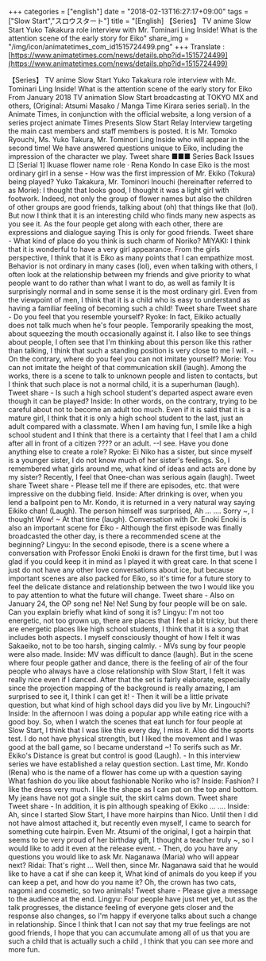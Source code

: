 +++
categories = ["english"]
date = "2018-02-13T16:27:17+09:00"
tags = ["Slow Start","スロウスタート"]
title = "[English] 【Series】 TV anime Slow Start Yuko Takakura role interview with Mr. Tominari Ling Inside! What is the attention scene of the early story for Eiko"
share_img = "/img/icon/animatetimes_com_id1515724499.png"
+++
Translate : [https://www.animatetimes.com/news/details.php?id=1515724499](https://www.animatetimes.com/news/details.php?id=1515724499)


 【Series】 TV anime Slow Start Yuko Takakura role interview with Mr. Tominari Ling Inside! What is the attention scene of the early story for Eiko From January 2018 TV animation Slow Start broadcasting at TOKYO MX and others, (Original: Atsumi Masako / Manga Time Kirara series serial). In the Animate Times, in conjunction with the official website, a long version of a series project animate Times Presents Slow Start Relay Interview targeting the main cast members and staff members is posted. It is Mr. Tomoko Ryouchi, Ms. Yuko Takura, Mr. Tominori Ling Inside who will appear in the second time! We have answered questions unique to Eiko, including the impression of the character we play.  Tweet share ■■■ Series Back Issues □ [Serial 1] Ikuase flower name role · Rena Kondo In case Eiko is the most ordinary girl in a sense - How was the first impression of Mr. Ekiko (Tokura) being played?  Yuko Takakura, Mr. Tominori Inouchi (hereinafter referred to as Morie): I thought that looks good, I thought it was a light girl with footwork. Indeed, not only the group of flower names but also the children of other groups are good friends, talking about (oh) that things like that (lol). But now I think that it is an interesting child who finds many new aspects as you see it. As the four people get along with each other, there are expressions and dialogue saying This is only for good friends.  Tweet share - What kind of place do you think is such charm of Noriko?  MIYAKI: I think that it is wonderful to have a very girl appearance. From the girls perspective, I think that it is Eiko as many points that I can empathize most. Behavior is not ordinary in many cases (lol), even when talking with others, I often look at the relationship between my friends and give priority to what people want to do rather than what I want to do, as well as family It is surprisingly normal and in some sense it is the most ordinary girl. Even from the viewpoint of men, I think that it is a child who is easy to understand as having a familiar feeling of becoming such a child!  Tweet share Tweet share - Do you feel that you resemble yourself?  Ryoke: In fact, Eikiko actually does not talk much when he's four people. Temporarily speaking the most, about squeezing the mouth occasionally against it. I also like to see things about people, I often see that I'm thinking about this person like this rather than talking, I think that such a standing position is very close to me I will.  - On the contrary, where do you feel you can not imitate yourself?  Morie: You can not imitate the height of that communication skill (laugh). Among the works, there is a scene to talk to unknown people and listen to contacts, but I think that such place is not a normal child, it is a superhuman (laugh).  Tweet share - Is such a high school student's departed aspect aware even though it can be played?  Inside: In other words, on the contrary, trying to be careful about not to become an adult too much. Even if it is said that it is a mature girl, I think that it is only a high school student to the last, just an adult compared with a classmate. When I am having fun, I smile like a high school student and I think that there is a certainty that I feel that I am a child after all in front of a citizen ???? or an adult.  --I see. Have you done anything else to create a role?  Ryoke: Ei Niko has a sister, but since myself is a younger sister, I do not know much of her sister's feelings. So, I remembered what girls around me, what kind of ideas and acts are done by my sister? Recently, I feel that Onee-chan was serious again (laugh).  Tweet share Tweet share - Please tell me if there are episodes, etc. that were impressive on the dubbing field.  Inside: After drinking is over, when you lend a ballpoint pen to Mr. Kondo, it is returned in a very natural way saying Eikiko chan! (Laugh). The person himself was surprised, Ah ... .... Sorry ~, I thought Wow! ~ At that time (laugh).  Conversation with Dr. Enoki Enoki is also an important scene for Eiko - Although the first episode was finally broadcasted the other day, is there a recommended scene at the beginning?  Lingyu: In the second episode, there is a scene where a conversation with Professor Enoki Enoki is drawn for the first time, but I was glad if you could keep it in mind as I played it with great care. In that scene I just do not have any other love conversations about ice, but because important scenes are also packed for Eiko, so it's time for a future story to feel the delicate distance and relationship between the two I would like you to pay attention to what the future will change.  Tweet share - Also on January 24, the OP song ne! Ne! Ne! Sung by four people will be on sale. Can you explain briefly what kind of song it is?  Lingyu: I'm not too energetic, not too grown up, there are places that I feel a bit tricky, but there are energetic places like high school students, I think that it is a song that includes both aspects. I myself consciously thought of how I felt it was Sakaeiko, not to be too harsh, singing calmly.  - MVs sung by four people were also made.  Inside: MV was difficult to dance (laugh). But in the scene where four people gather and dance, there is the feeling of air of the four people who always have a close relationship with Slow Start, I felt it was really nice even if I danced. After that the set is fairly elaborate, especially since the projection mapping of the background is really amazing, I am surprised to see it, I think I can get it!  - Then it will be a little private question, but what kind of high school days did you live by Mr. Lingouchi?  Inside: In the afternoon I was doing a popular app while eating rice with a good boy. So, when I watch the scenes that eat lunch for four people at Slow Start, I think that I was like this every day, I miss it.  Also did the sports test. I do not have physical strength, but I liked the movement and I was good at the ball game, so I became understand ~! To serifs such as Mr. Ekiko's Distance is great but control is good (Laugh).  - In this interview series we have established a relay question section. Last time, Mr. Kondo (Rena) who is the name of a flower has come up with a question saying What fashion do you like about fashionable Noriko who is?  Inside: Fashion? I like the dress very much. I like the shape as I can pat on the top and bottom. My jeans have not got a single suit, the skirt calms down.  Tweet share Tweet share - In addition, it is pin although speaking of Ekiko ... ....  Inside: Ah, since I started Slow Start, I have more hairpins than Nico. Until then I did not have almost attached it, but recently even myself, I came to search for something cute hairpin. Even Mr. Atsumi of the original, I got a hairpin that seems to be very proud of her birthday gift, I thought a teacher truly ~, so I would like to add it even at the release event.  - Then, do you have any questions you would like to ask Mr. Naganawa (Maria) who will appear next?  Ridai: That's right ... Well then, since Mr. Naganawa said that he would like to have a cat if she can keep it, What kind of animals do you keep if you can keep a pet, and how do you name it? Oh, the crown has two cats, nagomi and cosmetic, so two animals!  Tweet share - Please give a message to the audience at the end.  Lingyu: Four people have just met yet, but as the talk progresses, the distance feeling of everyone gets closer and the response also changes, so I'm happy if everyone talks about such a change in relationship. Since I think that I can not say that my true feelings are not good friends, I hope that you can accumulate among all of us that you are such a child that is actually such a child  , I think that you can see more and more fun.
